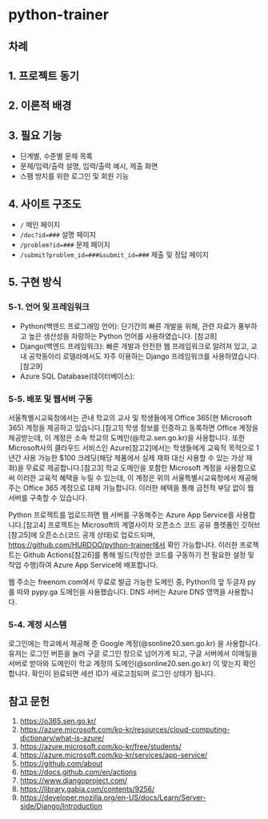 # python-trainer

## 차례

## 1. 프로젝트 동기

## 2. 이론적 배경

## 3. 필요 기능

- 단계별, 수준별 문제 목록
- 문제/입력/출력 설명, 입력/출력 예시, 제출 화면
- 스팸 방지를 위한 로그인 및 회원 기능

## 4. 사이트 구조도

* `/` 메인 페이지
* `/doc?id=###` 설명 페이지
* `/problem?id=###` 문제 페이지
* `/submit?problem_id=###&submit_id=###` 제출 및 정답 페이지

## 5. 구현 방식

### 5-1. 언어 및 프레임워크
- Python(백엔드 프로그래밍 언어): 단기간의 빠른 개발을 위해, 관련 자료가 풍부하고 높은 생산성을 자랑하는 Python 언어를 사용하였습니다. [참고8]
- Django(백엔드 프레임워크): 빠른 개발과 안전한 웹 프레임워크로 알려져 있고, 교내 공학동아리 로델라에서도 자주 이용하는 Django 프레임워크를 사용하였습니다. [참고9]
- Azure SQL Database(데이터베이스): 

### 5-5. 배포 및 웹서버 구동
 서울특별시교육청에서는 관내 학교의 교사 및 학생들에게 Office 365(현 Microsoft 365) 계정을 제공하고 있습니다.[참고1] 학생 정보를 인증하고 동록하면 Office 계정을 제공받는데, 이 계정은 소속 학교의 도메인(@학교.sen.go.kr)을 사용합니다. 또한 Microsoft사의 클라우드 서비스인 Azure[참고2]에서는 학생들에게 교육적 목적으로 1년간 사용 가능한 $100 크레딧(해당 제품에서 실제 재화 대신 사용할 수 있는 가상 재화)을 무료로 제공합니다.[참고3] 학교 도메인을 포함한 Microsoft 계정을 사용함으로써 이러한 교육적 혜택을 누릴 수 있는데, 이 계정은 위의 서울특별시교육청에서 제공해 주는 Office 365 계정으로 대체 가능합니다. 이러한 혜택을 통해 금전적 부담 없이 웹 서버를 구축할 수 있습니다.

 Python 프로젝트를 업로드하면 웹 서버를 구동해주는 Azure App Service를 사용합니다.[참고4] 프로젝트는 Microsoft의 계열사이자 오픈소스 코드 공유 플렛폼인 깃허브[참고5]에 오픈소스(코드 공개 상태)로 업로드되며, https://github.com/HURDOO/python-trainer에서 확인 가능합니다. 이러한 프로젝트는 Github Actions[참고6]를 통해 빌드(작성한 코드를 구동하기 전 필요한 설정 및 작업 수행)하여 Azure App Service에 배포합니다.

 웹 주소는 freenom.com에서 무료로 발급 가능한 도메인 중, Python의 앞 두글자 py를 따와 pypy.ga 도메인을 사용했습니다. DNS 서버는 Azure DNS 영역을 사용합니다.

### 5-4. 계정 시스템
 로그인에는 학교에서 제공해 준 Google 계정(@sonline20.sen.go.kr) 을 사용합니다. 유저는 로그인 버튼을 눌러 구글 로그인 창으로 넘어가게 되고, 구글 서버에서 이메일을 서버로 받아와 도메인이 학교 계정의 도메인(@sonline20.sen.go.kr) 이 맞는지 확인합니다. 확인이 완료되면 세션 ID가 새로고침되며 로그인 상태가 됩니다.


## 참고 문헌

1. https://o365.sen.go.kr/
2. https://azure.microsoft.com/ko-kr/resources/cloud-computing-dictionary/what-is-azure/
3. https://azure.microsoft.com/ko-kr/free/students/
4. https://azure.microsoft.com/ko-kr/services/app-service/
5. https://github.com/about
6. https://docs.github.com/en/actions
7. https://www.djangoproject.com/
8. https://library.gabia.com/contents/9256/
9. https://developer.mozilla.org/en-US/docs/Learn/Server-side/Django/Introduction
